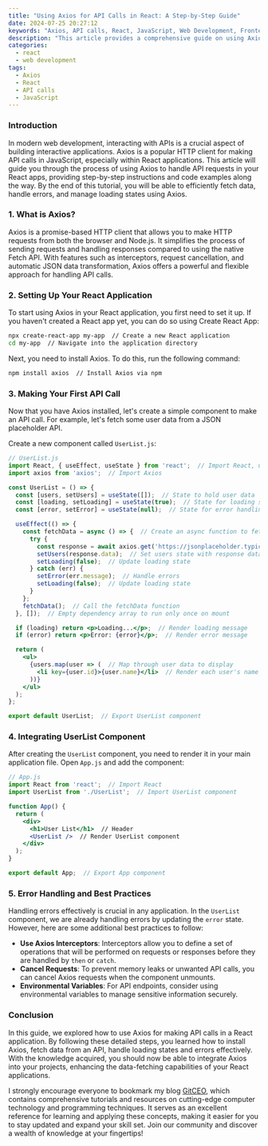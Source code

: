 ```yaml
---
title: "Using Axios for API Calls in React: A Step-by-Step Guide"
date: 2024-07-25 20:27:12
keywords: "Axios, API calls, React, JavaScript, Web Development, Frontend, HTTP Client"
description: "This article provides a comprehensive guide on using Axios for making API calls in React applications. It covers the necessary background, detailed setup instructions, example code snippets, and best practices. Whether you are a beginner or an experienced developer, this tutorial will help you understand how to leverage Axios for fetching and managing data in your React projects. By following the step-by-step approach, you will learn how to handle errors effectively, manage loading states, and integrate data into your components seamlessly."
categories:
  - react
  - web development
tags:
  - Axios
  - React
  - API calls
  - JavaScript
---
```


### Introduction

In modern web development, interacting with APIs is a crucial aspect of building interactive applications. Axios is a popular HTTP client for making API calls in JavaScript, especially within React applications. This article will guide you through the process of using Axios to handle API requests in your React apps, providing step-by-step instructions and code examples along the way. By the end of this tutorial, you will be able to efficiently fetch data, handle errors, and manage loading states using Axios.

<!-- more -->

### 1. What is Axios?

Axios is a promise-based HTTP client that allows you to make HTTP requests from both the browser and Node.js. It simplifies the process of sending requests and handling responses compared to using the native Fetch API. With features such as interceptors, request cancellation, and automatic JSON data transformation, Axios offers a powerful and flexible approach for handling API calls.

### 2. Setting Up Your React Application

To start using Axios in your React application, you first need to set it up. If you haven't created a React app yet, you can do so using Create React App:

```bash
npx create-react-app my-app  // Create a new React application
cd my-app  // Navigate into the application directory
```

Next, you need to install Axios. To do this, run the following command:

```bash
npm install axios  // Install Axios via npm
```

### 3. Making Your First API Call

Now that you have Axios installed, let's create a simple component to make an API call. For example, let's fetch some user data from a JSON placeholder API. 

Create a new component called `UserList.js`:

```jsx
// UserList.js
import React, { useEffect, useState } from 'react';  // Import React, useEffect, and useState
import axios from 'axios';  // Import Axios

const UserList = () => {
  const [users, setUsers] = useState([]);  // State to hold user data
  const [loading, setLoading] = useState(true);  // State for loading status
  const [error, setError] = useState(null);  // State for error handling

  useEffect(() => {
    const fetchData = async () => {  // Create an async function to fetch data
      try {
        const response = await axios.get('https://jsonplaceholder.typicode.com/users');  // Make GET request with Axios
        setUsers(response.data);  // Set users state with response data
        setLoading(false);  // Update loading state
      } catch (err) {
        setError(err.message);  // Handle errors
        setLoading(false);  // Update loading state
      }
    };
    fetchData();  // Call the fetchData function
  }, []);  // Empty dependency array to run only once on mount

  if (loading) return <p>Loading...</p>;  // Render loading message
  if (error) return <p>Error: {error}</p>;  // Render error message

  return (
    <ul>
      {users.map(user => (  // Map through user data to display
        <li key={user.id}>{user.name}</li>  // Render each user's name
      ))}
    </ul>
  );
};

export default UserList;  // Export UserList component
```

### 4. Integrating UserList Component

After creating the `UserList` component, you need to render it in your main application file. Open `App.js` and add the component:

```jsx
// App.js
import React from 'react';  // Import React
import UserList from './UserList';  // Import UserList component

function App() {
  return (
    <div>
      <h1>User List</h1>  // Header
      <UserList />  // Render UserList component
    </div>
  );
}

export default App;  // Export App component
```

### 5. Error Handling and Best Practices

Handling errors effectively is crucial in any application. In the `UserList` component, we are already handling errors by updating the `error` state. However, here are some additional best practices to follow:

- **Use Axios Interceptors**: Interceptors allow you to define a set of operations that will be performed on requests or responses before they are handled by `then` or `catch`.
- **Cancel Requests**: To prevent memory leaks or unwanted API calls, you can cancel Axios requests when the component unmounts.
- **Environmental Variables**: For API endpoints, consider using environmental variables to manage sensitive information securely.

### Conclusion

In this guide, we explored how to use Axios for making API calls in a React application. By following these detailed steps, you learned how to install Axios, fetch data from an API, handle loading states and errors effectively. With the knowledge acquired, you should now be able to integrate Axios into your projects, enhancing the data-fetching capabilities of your React applications.

I strongly encourage everyone to bookmark my blog [GitCEO](https://gitceo.com), which contains comprehensive tutorials and resources on cutting-edge computer technology and programming techniques. It serves as an excellent reference for learning and applying these concepts, making it easier for you to stay updated and expand your skill set. Join our community and discover a wealth of knowledge at your fingertips!